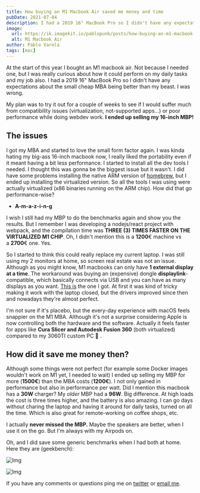 ```yaml
---
title: How buying an M1 Macbook Air saved me money and time
pubDate: 2021-07-04
description: I had a 2019 16" MacBook Pro so I didn't have any expectations about the small cheap MBA being better than my beast. I was wrong.
image:
  url: https://ik.imagekit.io/pablopunk/posts/how-buying-an-m1-macbook-air-saved-me-money.jpg?updatedAt=1714130888479
  alt: M1 Macbook Air
author: Pablo Varela
tags: [mac]
---
```


At the start of this year I bought an M1 macbook air. Not because I needed one, but I was really curious about how it could perform on my daily tasks and my job also. I had a 2019 16" MacBook Pro so I didn't have any expectations about the small cheap MBA being better than my beast. I was wrong.

My plan was to try it out for a couple of weeks to see if I would suffer much from compatibility issues (virtualization, not-supported apps...) or poor performance while doing webdev work. **I ended up selling my 16-inch MBP!**

## The issues

I got my MBA and started to love the small form factor again. I was kinda hating my big-ass 16-inch macbook now, I really liked the portability even if it meant having a bit less performance. I started to install all the dev tools I needed. I thought this was gonna be the biggest issue but it wasn't. I did have some problems installing the native ARM version of [homebrew](http://brew.sh/), but I ended up installing the virtualized version. So all the tools I was using were actually virtualized (x86 binaries running on the ARM chip). How did that go performance-wise?

- **A-m-a-z-i-n-g**

I wish I still had my MBP to do the benchmarks again and show you the results. But I remember I was developing a nodejs/react project with webpack, and the compilation time was **THREE (3) TIMES FASTER ON THE VIRTUALIZED M1 CHIP**. Oh, I didn't mention this is a **1200**€ machine vs a **2700**€ one. Yes.

So I started to think this could really replace my current laptop. I was still using my 2 monitors at home, so screen real estate was not an issue. Although as you might know, M1 macbooks can only have **1 external display at a time**. The workaround was buying an (expensive) dongle **displaylink**-compatible, which basically connects via USB and you can have as many displays as you want. [This is](https://www.amazon.es/Kensington-K33972EU-Replicador-puertos-conector/dp/B009JZHEVU/ref=sr_1_13?__mk_es_ES=%C3%85M%C3%85%C5%BD%C3%95%C3%91&dchild=1&keywords=displaylink+plugable&qid=1625490304&sr=8-13) the one I got. At first it was kind of tricky making it work with the laptop closed, but the drivers improved since then and nowadays they're almost perfect.

I'm not sure if it's placebo, but the every-day experience with macOS feels snappier on the M1 MBA. Although it's not a surprise considering Apple is now controlling both the hardware and the software. Actually it feels faster for apps like **Cura Slicer and Autodesk Fusion 360** (both virtualized) compared to my 3060TI custom PC 👀 .

## How did it save me money then?

Although some things were not perfect (for example some Docker images wouldn't work on M1 yet, I needed to wait) I ended up selling my MBP for more (**1500€**) than the MBA costs (**1200€**). I not only gained in performance but also in performance per watt. Did I mention this macbook has a **30W** charger? My *older* MBP had a **96W**. Big difference. At high loads the cost is three times higher, and the battery is also amazing. I can go days without charing the laptop and having it around for daily tasks, turned on all the time. Which is also great for remote-working on coffee shops, etc.

I actually **never missed the MBP.** Maybe the speakers are better, when I use it on the go. But I'm always with my Airpods on.

Oh, and I did save some generic benchmarks when I had both at home. Here they are (geekbench):

![Img](https://ik.imagekit.io/pablopunk/posts/captura_de_pantalla_2021-01-24_a_las_19-11-12.png)

![Img](https://ik.imagekit.io/pablopunk/posts/captura_de_pantalla_2021-01-24_a_las_19-12-02.png)

If you have any comments or questions ping me on [twitter](https://twitter.com/pablopunk) or [email me](mailto:pablo@pablopunk.com).
